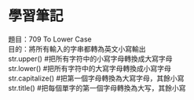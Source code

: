 # 學習筆記
題目：709 To Lower Case <br>
目的：將所有輸入的字串都轉為英文小寫輸出<br>
str.upper()          #把所有字符中的小寫字母轉換成大寫字母<br>
str.lower()          #把所有字符中的大寫字母轉換成小寫字母<br>
str.capitalize()     #把第一個字母轉換為大寫字母，其餘小寫<br>
str.title()          #把每個單字的第一個字母轉換為大写，其餘小寫<br>



